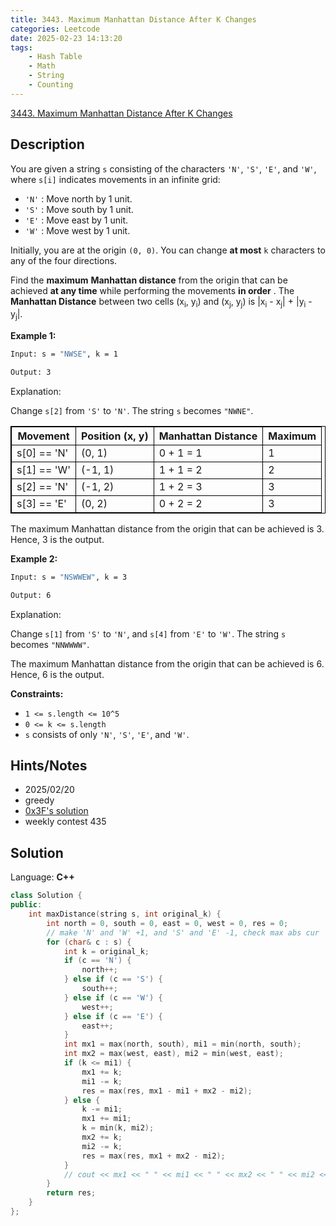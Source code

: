 ```yaml
---
title: 3443. Maximum Manhattan Distance After K Changes
categories: Leetcode
date: 2025-02-23 14:13:20
tags:
    - Hash Table
    - Math
    - String
    - Counting
---
```


[3443. Maximum Manhattan Distance After K Changes](https://leetcode.com/problems/maximum-manhattan-distance-after-k-changes/description/)

## Description

You are given a string `s` consisting of the characters `'N'`, `'S'`, `'E'`, and `'W'`, where `s[i]` indicates movements in an infinite grid:

- `'N'` : Move north by 1 unit.
- `'S'` : Move south by 1 unit.
- `'E'` : Move east by 1 unit.
- `'W'` : Move west by 1 unit.

Initially, you are at the origin `(0, 0)`. You can change **at most**  `k` characters to any of the four directions.

Find the **maximum**  **Manhattan distance**  from the origin that can be achieved **at any time**  while performing the movements **in order** .
The **Manhattan Distance**  between two cells (x<sub>i</sub>, y<sub>i</sub>) and (x<sub>j</sub>, y<sub>j</sub>) is |x<sub>i</sub> - x<sub>j</sub>| + |y<sub>i</sub> - y<sub>j</sub>|.

**Example 1:**

```bash
Input: s = "NWSE", k = 1

Output: 3
```

Explanation:

Change `s[2]` from `'S'` to `'N'`. The string `s` becomes `"NWNE"`.

<table style="border: 1px solid black; --darkreader-inline-border-top: var(--darkreader-border-000000, #d2c3ad); --darkreader-inline-border-right: var(--darkreader-border-000000, #d2c3ad); --darkreader-inline-border-bottom: var(--darkreader-border-000000, #d2c3ad); --darkreader-inline-border-left: var(--darkreader-border-000000, #d2c3ad);" data-darkreader-inline-border-top="" data-darkreader-inline-border-right="" data-darkreader-inline-border-bottom="" data-darkreader-inline-border-left=""><thead><tr><th style="border: 1px solid black; --darkreader-inline-border-top: var(--darkreader-border-000000, #d2c3ad); --darkreader-inline-border-right: var(--darkreader-border-000000, #d2c3ad); --darkreader-inline-border-bottom: var(--darkreader-border-000000, #d2c3ad); --darkreader-inline-border-left: var(--darkreader-border-000000, #d2c3ad);" data-darkreader-inline-border-top="" data-darkreader-inline-border-right="" data-darkreader-inline-border-bottom="" data-darkreader-inline-border-left="">Movement</th><th style="border: 1px solid black; --darkreader-inline-border-top: var(--darkreader-border-000000, #d2c3ad); --darkreader-inline-border-right: var(--darkreader-border-000000, #d2c3ad); --darkreader-inline-border-bottom: var(--darkreader-border-000000, #d2c3ad); --darkreader-inline-border-left: var(--darkreader-border-000000, #d2c3ad);" data-darkreader-inline-border-top="" data-darkreader-inline-border-right="" data-darkreader-inline-border-bottom="" data-darkreader-inline-border-left="">Position (x, y)</th><th style="border: 1px solid black; --darkreader-inline-border-top: var(--darkreader-border-000000, #d2c3ad); --darkreader-inline-border-right: var(--darkreader-border-000000, #d2c3ad); --darkreader-inline-border-bottom: var(--darkreader-border-000000, #d2c3ad); --darkreader-inline-border-left: var(--darkreader-border-000000, #d2c3ad);" data-darkreader-inline-border-top="" data-darkreader-inline-border-right="" data-darkreader-inline-border-bottom="" data-darkreader-inline-border-left="">Manhattan Distance</th><th style="border: 1px solid black; --darkreader-inline-border-top: var(--darkreader-border-000000, #d2c3ad); --darkreader-inline-border-right: var(--darkreader-border-000000, #d2c3ad); --darkreader-inline-border-bottom: var(--darkreader-border-000000, #d2c3ad); --darkreader-inline-border-left: var(--darkreader-border-000000, #d2c3ad);" data-darkreader-inline-border-top="" data-darkreader-inline-border-right="" data-darkreader-inline-border-bottom="" data-darkreader-inline-border-left="">Maximum</th></tr></thead><tbody><tr><td style="border: 1px solid black; --darkreader-inline-border-top: var(--darkreader-border-000000, #d2c3ad); --darkreader-inline-border-right: var(--darkreader-border-000000, #d2c3ad); --darkreader-inline-border-bottom: var(--darkreader-border-000000, #d2c3ad); --darkreader-inline-border-left: var(--darkreader-border-000000, #d2c3ad);" data-darkreader-inline-border-top="" data-darkreader-inline-border-right="" data-darkreader-inline-border-bottom="" data-darkreader-inline-border-left="">s[0] == 'N'</td><td style="border: 1px solid black; --darkreader-inline-border-top: var(--darkreader-border-000000, #d2c3ad); --darkreader-inline-border-right: var(--darkreader-border-000000, #d2c3ad); --darkreader-inline-border-bottom: var(--darkreader-border-000000, #d2c3ad); --darkreader-inline-border-left: var(--darkreader-border-000000, #d2c3ad);" data-darkreader-inline-border-top="" data-darkreader-inline-border-right="" data-darkreader-inline-border-bottom="" data-darkreader-inline-border-left="">(0, 1)</td><td style="border: 1px solid black; --darkreader-inline-border-top: var(--darkreader-border-000000, #d2c3ad); --darkreader-inline-border-right: var(--darkreader-border-000000, #d2c3ad); --darkreader-inline-border-bottom: var(--darkreader-border-000000, #d2c3ad); --darkreader-inline-border-left: var(--darkreader-border-000000, #d2c3ad);" data-darkreader-inline-border-top="" data-darkreader-inline-border-right="" data-darkreader-inline-border-bottom="" data-darkreader-inline-border-left="">0 + 1 = 1</td><td style="border: 1px solid black; --darkreader-inline-border-top: var(--darkreader-border-000000, #d2c3ad); --darkreader-inline-border-right: var(--darkreader-border-000000, #d2c3ad); --darkreader-inline-border-bottom: var(--darkreader-border-000000, #d2c3ad); --darkreader-inline-border-left: var(--darkreader-border-000000, #d2c3ad);" data-darkreader-inline-border-top="" data-darkreader-inline-border-right="" data-darkreader-inline-border-bottom="" data-darkreader-inline-border-left="">1</td></tr><tr><td style="border: 1px solid black; --darkreader-inline-border-top: var(--darkreader-border-000000, #d2c3ad); --darkreader-inline-border-right: var(--darkreader-border-000000, #d2c3ad); --darkreader-inline-border-bottom: var(--darkreader-border-000000, #d2c3ad); --darkreader-inline-border-left: var(--darkreader-border-000000, #d2c3ad);" data-darkreader-inline-border-top="" data-darkreader-inline-border-right="" data-darkreader-inline-border-bottom="" data-darkreader-inline-border-left="">s[1] == 'W'</td><td style="border: 1px solid black; --darkreader-inline-border-top: var(--darkreader-border-000000, #d2c3ad); --darkreader-inline-border-right: var(--darkreader-border-000000, #d2c3ad); --darkreader-inline-border-bottom: var(--darkreader-border-000000, #d2c3ad); --darkreader-inline-border-left: var(--darkreader-border-000000, #d2c3ad);" data-darkreader-inline-border-top="" data-darkreader-inline-border-right="" data-darkreader-inline-border-bottom="" data-darkreader-inline-border-left="">(-1, 1)</td><td style="border: 1px solid black; --darkreader-inline-border-top: var(--darkreader-border-000000, #d2c3ad); --darkreader-inline-border-right: var(--darkreader-border-000000, #d2c3ad); --darkreader-inline-border-bottom: var(--darkreader-border-000000, #d2c3ad); --darkreader-inline-border-left: var(--darkreader-border-000000, #d2c3ad);" data-darkreader-inline-border-top="" data-darkreader-inline-border-right="" data-darkreader-inline-border-bottom="" data-darkreader-inline-border-left="">1 + 1 = 2</td><td style="border: 1px solid black; --darkreader-inline-border-top: var(--darkreader-border-000000, #d2c3ad); --darkreader-inline-border-right: var(--darkreader-border-000000, #d2c3ad); --darkreader-inline-border-bottom: var(--darkreader-border-000000, #d2c3ad); --darkreader-inline-border-left: var(--darkreader-border-000000, #d2c3ad);" data-darkreader-inline-border-top="" data-darkreader-inline-border-right="" data-darkreader-inline-border-bottom="" data-darkreader-inline-border-left="">2</td></tr><tr><td style="border: 1px solid black; --darkreader-inline-border-top: var(--darkreader-border-000000, #d2c3ad); --darkreader-inline-border-right: var(--darkreader-border-000000, #d2c3ad); --darkreader-inline-border-bottom: var(--darkreader-border-000000, #d2c3ad); --darkreader-inline-border-left: var(--darkreader-border-000000, #d2c3ad);" data-darkreader-inline-border-top="" data-darkreader-inline-border-right="" data-darkreader-inline-border-bottom="" data-darkreader-inline-border-left="">s[2] == 'N'</td><td style="border: 1px solid black; --darkreader-inline-border-top: var(--darkreader-border-000000, #d2c3ad); --darkreader-inline-border-right: var(--darkreader-border-000000, #d2c3ad); --darkreader-inline-border-bottom: var(--darkreader-border-000000, #d2c3ad); --darkreader-inline-border-left: var(--darkreader-border-000000, #d2c3ad);" data-darkreader-inline-border-top="" data-darkreader-inline-border-right="" data-darkreader-inline-border-bottom="" data-darkreader-inline-border-left="">(-1, 2)</td><td style="border: 1px solid black; --darkreader-inline-border-top: var(--darkreader-border-000000, #d2c3ad); --darkreader-inline-border-right: var(--darkreader-border-000000, #d2c3ad); --darkreader-inline-border-bottom: var(--darkreader-border-000000, #d2c3ad); --darkreader-inline-border-left: var(--darkreader-border-000000, #d2c3ad);" data-darkreader-inline-border-top="" data-darkreader-inline-border-right="" data-darkreader-inline-border-bottom="" data-darkreader-inline-border-left="">1 + 2 = 3</td><td style="border: 1px solid black; --darkreader-inline-border-top: var(--darkreader-border-000000, #d2c3ad); --darkreader-inline-border-right: var(--darkreader-border-000000, #d2c3ad); --darkreader-inline-border-bottom: var(--darkreader-border-000000, #d2c3ad); --darkreader-inline-border-left: var(--darkreader-border-000000, #d2c3ad);" data-darkreader-inline-border-top="" data-darkreader-inline-border-right="" data-darkreader-inline-border-bottom="" data-darkreader-inline-border-left="">3</td></tr><tr><td style="border: 1px solid black; --darkreader-inline-border-top: var(--darkreader-border-000000, #d2c3ad); --darkreader-inline-border-right: var(--darkreader-border-000000, #d2c3ad); --darkreader-inline-border-bottom: var(--darkreader-border-000000, #d2c3ad); --darkreader-inline-border-left: var(--darkreader-border-000000, #d2c3ad);" data-darkreader-inline-border-top="" data-darkreader-inline-border-right="" data-darkreader-inline-border-bottom="" data-darkreader-inline-border-left="">s[3] == 'E'</td><td style="border: 1px solid black; --darkreader-inline-border-top: var(--darkreader-border-000000, #d2c3ad); --darkreader-inline-border-right: var(--darkreader-border-000000, #d2c3ad); --darkreader-inline-border-bottom: var(--darkreader-border-000000, #d2c3ad); --darkreader-inline-border-left: var(--darkreader-border-000000, #d2c3ad);" data-darkreader-inline-border-top="" data-darkreader-inline-border-right="" data-darkreader-inline-border-bottom="" data-darkreader-inline-border-left="">(0, 2)</td><td style="border: 1px solid black; --darkreader-inline-border-top: var(--darkreader-border-000000, #d2c3ad); --darkreader-inline-border-right: var(--darkreader-border-000000, #d2c3ad); --darkreader-inline-border-bottom: var(--darkreader-border-000000, #d2c3ad); --darkreader-inline-border-left: var(--darkreader-border-000000, #d2c3ad);" data-darkreader-inline-border-top="" data-darkreader-inline-border-right="" data-darkreader-inline-border-bottom="" data-darkreader-inline-border-left="">0 + 2 = 2</td><td style="border: 1px solid black; --darkreader-inline-border-top: var(--darkreader-border-000000, #d2c3ad); --darkreader-inline-border-right: var(--darkreader-border-000000, #d2c3ad); --darkreader-inline-border-bottom: var(--darkreader-border-000000, #d2c3ad); --darkreader-inline-border-left: var(--darkreader-border-000000, #d2c3ad);" data-darkreader-inline-border-top="" data-darkreader-inline-border-right="" data-darkreader-inline-border-bottom="" data-darkreader-inline-border-left="">3</td></tr></tbody></table>

The maximum Manhattan distance from the origin that can be achieved is 3. Hence, 3 is the output.

**Example 2:**

```bash
Input: s = "NSWWEW", k = 3

Output: 6
```

Explanation:

Change `s[1]` from `'S'` to `'N'`, and `s[4]` from `'E'` to `'W'`. The string `s` becomes `"NNWWWW"`.

The maximum Manhattan distance from the origin that can be achieved is 6. Hence, 6 is the output.

**Constraints:**

- `1 <= s.length <= 10^5`
- `0 <= k <= s.length`
- `s` consists of only `'N'`, `'S'`, `'E'`, and `'W'`.

## Hints/Notes

- 2025/02/20
- greedy
- [0x3F's solution](https://leetcode.com/problems/maximum-manhattan-distance-after-k-changes/)
- weekly contest 435

## Solution

Language: **C++**

```C++
class Solution {
public:
    int maxDistance(string s, int original_k) {
        int north = 0, south = 0, east = 0, west = 0, res = 0;
        // make 'N' and 'W' +1, and 'S' and 'E' -1, check max abs cur
        for (char& c : s) {
            int k = original_k;
            if (c == 'N') {
                north++;
            } else if (c == 'S') {
                south++;
            } else if (c == 'W') {
                west++;
            } else if (c == 'E') {
                east++;
            }
            int mx1 = max(north, south), mi1 = min(north, south);
            int mx2 = max(west, east), mi2 = min(west, east);
            if (k <= mi1) {
                mx1 += k;
                mi1 -= k;
                res = max(res, mx1 - mi1 + mx2 - mi2);
            } else {
                k -= mi1;
                mx1 += mi1;
                k = min(k, mi2);
                mx2 += k;
                mi2 -= k;
                res = max(res, mx1 + mx2 - mi2);
            }
            // cout << mx1 << " " << mi1 << " " << mx2 << " " << mi2 << " " << res << endl;
        }
        return res;
    }
};
```
